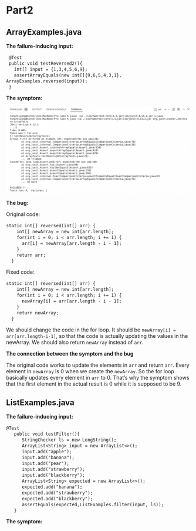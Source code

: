 # Part2
## ArrayExamples.java
**The failure-inducing input:**
```
 @Test
 public void testReversed2(){
   int[] input = {1,3,4,5,6,9};
   assertArrayEquals(new int[]{9,6,5,4,3,1}, ArrayExamples.reversed(input));
 }
 ```
**The symptom:**

![Image](https://github.com/catherineytf/cse15l-lab-reports/blob/main/Screen%20Shot%202022-10-14%20at%2012.37.13%20PM.png)

**The bug:**

Original code:
```
static int[] reversed(int[] arr) {
    int[] newArray = new int[arr.length];
    for(int i = 0; i < arr.length; i += 1) {
      arr[i] = newArray[arr.length - i - 1];
    }
    return arr;
  }
```
Fixed code:
```
static int[] reversed(int[] arr) {
    int[] newArray = new int[arr.length];
    for(int i = 0; i < arr.length; i += 1) {
      newArray[i] = arr[arr.length - i - 1];
    }
    return newArray;
  }
```
We should change the code in the for loop. It should be `newArray[i] = arr[arr.length-i-1]`, so that the code is actually updating the values in the newArray. We should also return `newArray` instead of `arr`. 

**The connection between the symptom and the bug**

The original code works to update the elements in `arr` and return `arr`. Every element in `newArray` is 0 when we create the `newArray`. So the for loop basically updates every element in `arr` to 0. That’s why the symptom shows that the first element in the actual result is 0 while it is supposed to be 9. 

## ListExamples.java
**The failure-inducing input:**
```
@Test
   public void testFilter(){
      StringChecker ls = new LongString();
      ArrayList<String> input = new ArrayList<>();
      input.add("apple");
      input.add("banana");
      input.add("pear");
      input.add("strawberry");
      input.add("blackberry");
      ArrayList<String> expected = new ArrayList<>();
      expected.add("banana");
      expected.add("strawberry");
      expected.add("blackberry");
      assertEquals(expected,ListExamples.filter(input, ls));
   }
 ```
 **The symptom:**
 
 
 






